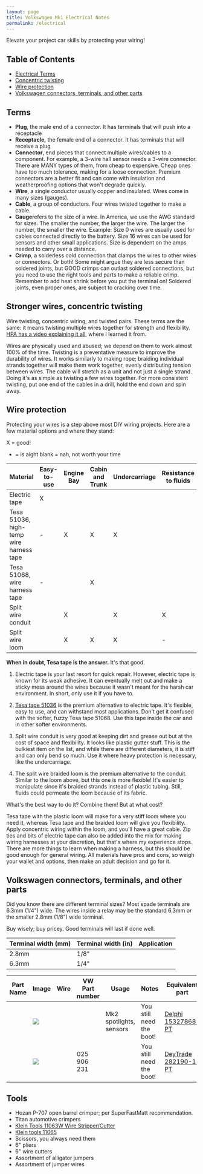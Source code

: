 ```yaml
---
layout: page
title: Volkswagen Mk1 Electrical Notes
permalink: /electrical
---
```


Elevate your project car skills by protecting your wiring!

## Table of Contents

- [Electrical Terms](https://www.sudoyashi.com/mk1-electrical#electrical-terms)
- [Concentric twisting](https://www.sudoyashi.com/mk1-electrical#concentric-twisting)
- [Wire protection](https://www.sudoyashi.com/mk1-electrical#wire-protection)
- [Volkswagen connectors, terminals, and other parts](https://www.sudoyashi.com/mk1-electrical#volkswagen-connectors-terminals-and-other-parts)

## Terms

- **Plug**, the male end of a connector. It has terminals that will push into a receptacle
- **Receptacle,** the female end of a connector. It has terminals that will receive a plug
- **Connector**, end pieces that connect multiple wires/cables to a component. For example, a 3-wire hall sensor needs a 3-wire connector. There are MANY types of them, from cheap to expensive. Cheap ones have too much tolerance, making for a loose connection. Premium connectors are a better fit and can come with insulation and weatherproofing options that won't degrade quickly.
- **Wire**, a single conductor usually copper and insulated. Wires come in many sizes (gauges).
- **Cable**, a group of conductors. Four wires twisted together to make a cable.
- **Gauge**refers to the size of a wire. In America, we use the AWG standard for sizes. The smaller the number, the larger the wire. The larger the number, the smaller the wire. Example: Size 0 wires are usually used for cables connected directly to the battery. Size 16 wires can be used for sensors and other small applications. Size is dependent on the amps needed to carry over a distance.
- **Crimp**, a solderless cold connection that clamps the wires to other wires or connectors. Or both! Some might argue they are less secure than soldered joints, but GOOD crimps can outlast soldered connections, but you need to use the right tools and parts to make a reliable crimp. Remember to add heat shrink before you put the terminal on! Soldered joints, even proper ones, are subject to cracking over time.

## Stronger wires, concentric twisting

Wire twisting, concentric wiring, and twisted pairs. These terms are the same: it means twisting multiple wires together for strength and flexibility. [HPA has a video explaining it all](https://www.youtube.com/watch?v=dsgUhNH7F7k), where I learned it from.

Wires are physically used and abused; we depend on them to work almost 100% of the time. Twisting is a preventative measure to improve the durability of wires. It works similarly to making rope; braiding individual strands together will make them work together, evenly distributing tension between wires. The cable will stretch as a unit and not just a single strand. Doing it's as simple as twisting a few wires together. For more consistent twisting, put one end of the cables in a drill, hold the end down and spin away.

## Wire protection

Protecting your wires is a step above most DIY wiring projects. Here are a few material options and where they stand:

X = good!
- = is aight
blank = nah, not worth your time

| Material                                | Easy-to-use | Engine Bay | Cabin and Trunk | Undercarriage | Resistance to fluids |
| --------------------------------------- | ----------- | ---------- | --------------- | ------------- | -------------------- |
| Electric tape                           | X           |            |                 |               |                      |
| Tesa 51036, high-temp wire harness tape | -           | X          | X               | X             |                      |
| Tesa 51068, wire harness tape           | -           |            | X               |               |                      |
| Split wire conduit                      |             | X          |                 | X             | X                    |
| Split wire loom                         |             | X          | X               | X             | -                    |

**When in doubt, Tesa tape is the answer.** It's that good.

1. Electric tape is your last resort for quick repair. However, electric tape is known for its weak adhesive. It can eventually melt out and make a sticky mess around the wires because it wasn't meant for the harsh car environment. In short, only use it if you have to.

2. [Tesa tape 51036](https://www.tesa.com/en-us/industry/tesa-supersleeve-51036-pv6.html) is the premium alternative to electric tape. It's flexible, easy to use, and can withstand most applications. Don't get it confused with the softer, fuzzy Tesa tape 51068. Use this tape inside the car and in other softer environments.

3. Split wire conduit is very good at keeping dirt and grease out but at the cost of space and flexibility. It looks like plastic gutter stuff. This is the bulkiest item on the list, and while there are different diameters, it is stiff and can only bend so much. Use it where heavy protection is necessary, like the undercarriage.

4. The split wire braided loom is the premium alternative to the conduit. Similar to the loom above, but this one is more flexible! It's easier to manipulate since it's braided strands instead of plastic tubing. Still, fluids could permeate the loom because of its fabric. 

What's the best way to do it? Combine them! But at what cost?

Tesa tape with the plastic loom will make for a very stiff loom where you need it, whereas Tesa tape and the braided loom will give you flexibility. Apply concentric wiring within the loom, and you'll have a great cable. Zip ties and bits of electric tape can also be added into the mix for making wiring harnesses at your discretion, but that's where my experience stops. There are more things to learn when making a harness, but this should be good enough for general wiring. All materials have pros and cons, so weigh your wallet and options, then make an adult decision and go for it.

## Volkswagen connectors, terminals, and other parts

Did you know there are different terminal sizes? Most spade terminals are 6.3mm (1/4") wide. The wires inside a relay may be the standard 6.3mm or the smaller 2.8mm (1/8") wide terminal. 

Buy wisely; buy pricey. Good terminals will last if done well.

| Terminal width (mm) | Terminal width (in) | Application |
| ------------------- | ------------------- | ----------- |
| 2.8mm               | 1/8"                |             |
| 6.3mm               | 1/4"                |             |

| Part Name | Image                                                        | Wire | VW Part number | Usage                   | Notes                    | Equivalent part                                              |
| --------- | ------------------------------------------------------------ | ---- | -------------- | ----------------------- | ------------------------ | ------------------------------------------------------------ |
|           | ![](https://sudoyashi.com/assets/img/cabby/electrical/vw-female-receptacle.jpg) |      |                | Mk2 spotlights, sensors | You still need the boot! | [Delphi 15327868-PT](https://www.automotive-connectors.com/delphi-15327868-pt-full-assembled-037-906-240-2-way-black-2-8-timer-sealed-female-connector-assembly.html?___store=english&gclid=CjwKCAjwkYDbBRB6EiwAR0T_-rnlYzVOibuWk0x1E-h-TN55IqMm1N_qt_1sTWyExnTHmwYaYYxWJBoCcksQAvD_BwE) |
|           | ![](https://sudoyashi.com/assets/img/cabby/electrical/vw-male-plug.jpg) |      | 025 906 231    |                         | You still need the boot! | [DeyTrade 282190-1-PT](https://www.automotive-connectors.com/full-assembled-tyco-106462-1-2-way-male-junior-power-timer-connector.html) |


## Tools

- Hozan P-707 open barrel crimper; per SuperFastMatt recommendation.
- Titan automotive crimpers
- [Klein Tools 11063W Wire Stripper/Cutter](https://www.kleintools.com/catalog/combination-cutting-tools/katapult-wire-stripper-and-cutter-solid-and-stranded-wire)
- [Klein tools 11065](https://www.kleintools.com/catalog/combination-cutting-tools/solid-and-stranded-copper-wire-stripper-and-cutter) 
- Scissors, you always need them
- 6" pliers
- 6" wire cutters
- Assortment of alligator jumpers
- Assortment of jumper wires